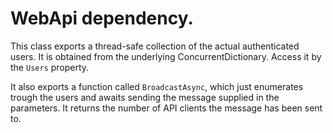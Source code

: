 # WebApi dependency.

This class exports a thread-safe collection of the actual authenticated users. It is obtained from the underlying ConcurrentDictionary. Access it by the `Users` property.

It also exports a function called `BroadcastAsync`, which just enumerates trough the users and awaits sending the message supplied in the parameters. It returns the number of API clients the message has been sent to.

